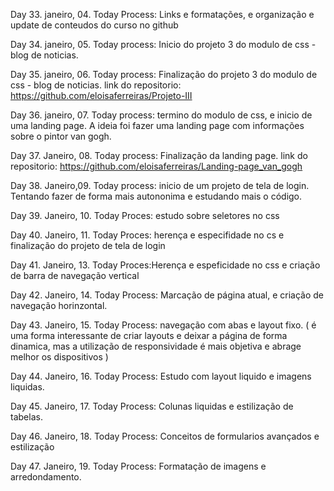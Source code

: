 
Day 33. janeiro, 04.
Today Process: Links e formatações, e organização e update de conteudos do curso no github

Day 34. janeiro, 05.
Today process: Inicio do projeto 3 do modulo de css - blog de noticias. 

Day 35. janeiro, 06.
Today process: Finalização do  projeto 3 do modulo de css - blog de noticias. 
link do repositorio: https://github.com/eloisaferreiras/Projeto-III

Day 36. janeiro, 07. 
Today process: termino do modulo de css, e inicio de uma landing page. A ideia foi fazer uma landing page com informações sobre o pintor van gogh. 

Day 37. Janeiro, 08.
Today process: Finalização da landing page. 
link do repositorio: https://github.com/eloisaferreiras/Landing-page_van_gogh

Day 38. Janeiro,09.
Today process: inicio de um projeto de tela de login. Tentando fazer de forma mais autononima e estudando mais o código.

Day 39. Janeiro, 10.
Today Proces: estudo sobre seletores no css

Day 40. Janeiro, 11.
Today Proces: herença e especifidade no cs e finalização do projeto de tela de login 

Day 41. Janeiro, 13.
Today Proces:Herença e espeficidade no css e criação de barra de navegação vertical 

Day 42. Janeiro, 14. 
Today Process: Marcação de página atual, e criação de navegação horinzontal.

Day 43. Janeiro, 15. 
Today Process: navegação com abas e layout fixo. ( é uma forma interessante de criar layouts e deixar a página de forma dinamica, mas a utilização de responsividade é mais objetiva e abrage melhor os dispositivos ) 

Day 44. Janeiro, 16.
Today Process: Estudo com layout liquido e imagens liquidas.

Day 45. Janeiro, 17.
Today Process: Colunas liquidas e estilização de tabelas.

Day 46. Janeiro, 18. 
Today Process: Conceitos de formularios avançados e estilização 

Day 47. Janeiro, 19.
Today Process: Formatação de imagens e arredondamento.
